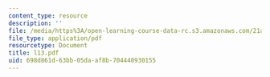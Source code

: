 ```yaml
---
content_type: resource
description: ''
file: /media/https%3A/open-learning-course-data-rc.s3.amazonaws.com/21a-212-myth-ritual-and-symbolism-spring-2004/698d861d63bb05daaf8b704440930155_l13.pdf
file_type: application/pdf
resourcetype: Document
title: l13.pdf
uid: 698d861d-63bb-05da-af8b-704440930155
---
```

